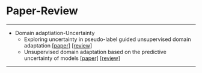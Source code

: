 # Paper-Review
---

- Domain adaptiation-Uncertainty 
    - Exploring uncertainty in pseudo-label guided unsupervised domain adaptation [[paper]]() [[review]]()
    - Unsupervised domain adaptation based on the predictive uncertainty of models [[paper]]() [[review]]()
---
